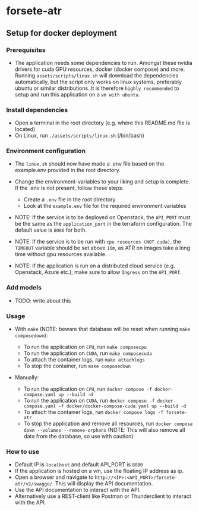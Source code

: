 # forsete-atr

## Setup for docker deployment

### Prerequisites
- The application needs some dependencies to run. Amongst these nvidia drivers for cuda GPU resources, docker (docker compose) and more. Running `assets/scripts/linux.sh` will download the dependencies automatically, but the script only works on linux systems, preferably ubuntu or similar distributions. It is therefore `highly recommended` to setup and run this application on a `vm with ubuntu`.

### Install dependencies
- Open a terminal in the root directory (e.g. where this README.md file is located)
- On Linux, run `./assets/scripts/linux.sh` (/bin/bash)

### Environment configuration
- The `linux.sh` should now have made a .env file based on the example.env provided in the root directory.
- Change the environment-variables to your liking and setup is complete. If the .env is not present, follow these steps:
  - Create a `.env` file in the root directory
  - Look at the `example.env` file for the required environment variables

- NOTE: If the service is to be deployed on Openstack, the `API_PORT` must be the same as the `application_port` in the terraform configuration. The default value is `8080` for both.
- NOTE: If the service is to be run with `cpu resources (NOT cuda)`, the `TIMEOUT` variable should be set above `10m`, as ATR on images take a long time without gpu resources available.
- NOTE: If the application is run on a distributed cloud service (e.g. Openstack, Azure etc.), make sure to allow `Ingress` on the `API_PORT`.

### Add models
- TODO: write about this

### Usage
- With `make` (NOTE: beware that database will be reset when running `make composedown`):
  - To run the application on `CPU`, run `make composecpu`
  - To run the application on `CUDA`, run `make composecuda`
  - To attach the container logs, run `make attachlogs`
  - To stop the container, run `make composedown`

- Manually:
  - To run the application on `CPU`, run `docker compose -f docker-compose.yaml up --build -d`
  - To run the application on `CUDA`, run `docker compose -f docker-compose.yaml -f docker/docker-compose-cuda.yaml up --build -d`
  - To attach the container logs, run `docker compose logs -f forsete-atr`
  - To stop the application and remove all resources, run `docker compose down --volumes --remove-orphans` (NOTE: This will also remove all data from the database, so use with caution)

### How to use
- Default IP is `localhost` and default API_PORT is `8080`
- If the application is hosted on a vm, use the floating IP address as ip.
- Open a browser and navigate to `http://<IP>:<API_PORT>/forsete-atr/v2/swaggo/`. This will display the API documentation.
- Use the API documentation to interact with the API.
- Alternatively use a REST-client like Postman or Thunderclient to interact with the API.
